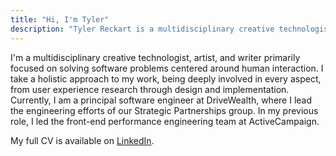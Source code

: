 ```yaml
---
title: "Hi, I'm Tyler"
description: "Tyler Reckart is a multidisciplinary creative technologist, artist, and writer primarily focused on solving software problems centered around human interaction. With a holistic approach to his work, he is deeply involved in every aspect of the software development process from user experience research through design and implementation."
---
```

I'm a multidisciplinary creative technologist, artist, and writer primarily focused on solving software problems centered around human interaction. I take a holistic approach to my work, being deeply involved in every aspect, from user experience research through design and implementation. Currently, I am a principal software engineer at DriveWealth, where I lead the engineering efforts of our Strategic Partnerships group. In my previous role, I led the front-end performance engineering team at ActiveCampaign.

My full CV is available on [LinkedIn](https://linkedin.com/in/tylerreckart).
